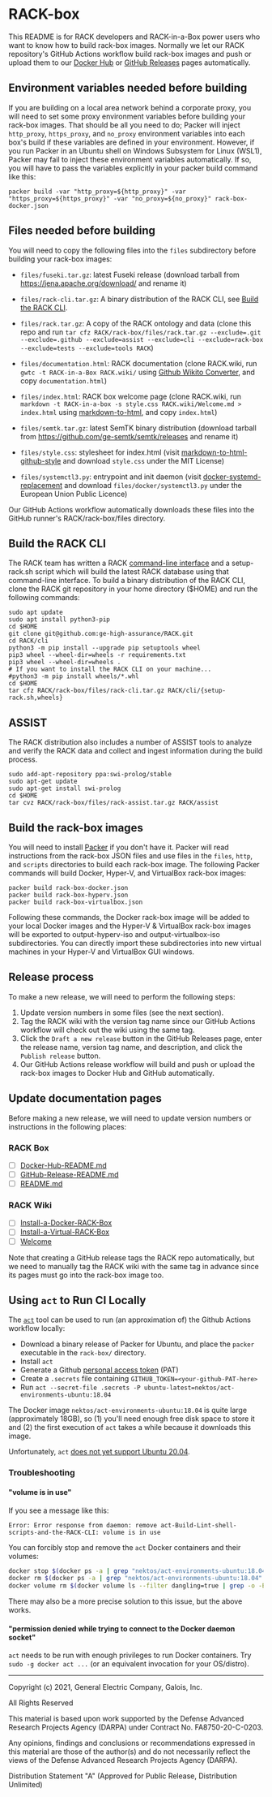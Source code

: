 <!-- markdownlint-disable line-length -->

# RACK-box

This README is for RACK developers and RACK-in-a-Box power users who
want to know how to build rack-box images.  Normally we let our RACK
repository's GitHub Actions workflow build rack-box images and push or
upload them to our [Docker
Hub](https://hub.docker.com/repository/docker/gehighassurance/rack-box) or
[GitHub Releases](https://github.com/ge-high-assurance/RACK/releases)
pages automatically.

## Environment variables needed before building

If you are building on a local area network behind a corporate proxy,
you will need to set some proxy environment variables before building
your rack-box images.  That should be all you need to do; Packer will
inject `http_proxy`, `https_proxy`, and `no_proxy` environment
variables into each box's build if these variables are defined in your
environment.  However, if you run Packer in an Ubuntu shell on Windows
Subsystem for Linux (WSL1), Packer may fail to inject these
environment variables automatically.  If so, you will have to pass the
variables explicitly in your packer build command like this:

`packer build -var "http_proxy=${http_proxy}" -var "https_proxy=${https_proxy}" -var "no_proxy=${no_proxy}" rack-box-docker.json`

## Files needed before building

You will need to copy the following files into the `files`
subdirectory before building your rack-box images:

- `files/fuseki.tar.gz`: latest Fuseki release (download tarball from
  <https://jena.apache.org/download/> and rename it)

- `files/rack-cli.tar.gz`: A binary distribution of the RACK CLI, see
  [Build the RACK CLI](#Build-the-RACK-CLI).

- `files/rack.tar.gz`: A copy of the RACK ontology and data (clone
  this repo and run `tar cfz RACK/rack-box/files/rack.tar.gz
  --exclude=.git --exclude=.github --exclude=assist --exclude=cli
  --exclude=rack-box --exclude=tests --exclude=tools RACK`)

- `files/documentation.html`: RACK documentation (clone RACK.wiki, run
  `gwtc -t RACK-in-a-Box RACK.wiki/` using [Github Wikito
  Converter](https://github.com/yakivmospan/github-wikito-converter),
  and copy `documentation.html`)

- `files/index.html`: RACK box welcome page (clone RACK.wiki, run
  `markdown -t RACK-in-a-box -s style.css RACK.wiki/Welcome.md >
  index.html` using
  [markdown-to-html](https://github.com/cwjohan/markdown-to-html), and
  copy `index.html`)

- `files/semtk.tar.gz`: latest SemTK binary distribution (download
  tarball from <https://github.com/ge-semtk/semtk/releases> and rename
  it)

- `files/style.css`: stylesheet for index.html (visit
  [markdown-to-html-github-style](https://github.com/KrauseFx/markdown-to-html-github-style)
  and download `style.css` under the MIT License)

- `files/systemctl3.py`: entrypoint and init daemon (visit
  [docker-systemd-replacement](https://github.com/gdraheim/docker-systemctl-replacement)
  and download `files/docker/systemctl3.py` under the European Union
  Public Licence)

Our GitHub Actions workflow automatically downloads these files into
the GitHub runner's RACK/rack-box/files directory.

## Build the RACK CLI

The RACK team has written a RACK [command-line
interface](https://github.com/ge-high-assurance/RACK/tree/master/cli)
and a setup-rack.sh script which will build the latest RACK database
using that command-line interface.  To build a binary distribution of
the RACK CLI, clone the RACK git repository in your home directory
($HOME) and run the following commands:

<!--
Note for documentation authors: These instructions should be kept in sync with
the Github Actions workflows.
-->

```shell
sudo apt update
sudo apt install python3-pip
cd $HOME
git clone git@github.com:ge-high-assurance/RACK.git
cd RACK/cli
python3 -m pip install --upgrade pip setuptools wheel
pip3 wheel --wheel-dir=wheels -r requirements.txt
pip3 wheel --wheel-dir=wheels .
# If you want to install the RACK CLI on your machine...
#python3 -m pip install wheels/*.whl
cd $HOME
tar cfz RACK/rack-box/files/rack-cli.tar.gz RACK/cli/{setup-rack.sh,wheels}
```

## ASSIST

The RACK distribution also includes a number of ASSIST tools to
analyze and verify the RACK data and collect and ingest information
during the build process.

```shell
sudo add-apt-repository ppa:swi-prolog/stable
sudo apt-get update
sudo apt-get install swi-prolog
cd $HOME
tar cvz RACK/rack-box/files/rack-assist.tar.gz RACK/assist
```

## Build the rack-box images

You will need to install [Packer](https://www.packer.io/) if you don't
have it.  Packer will read instructions from the rack-box JSON files
and use files in the `files`, `http`, and `scripts` directories to
build each rack-box image.  The following Packer commands will build
Docker, Hyper-V, and VirtualBox rack-box images:

```shell
packer build rack-box-docker.json
packer build rack-box-hyperv.json
packer build rack-box-virtualbox.json
```

Following these commands, the Docker rack-box image will be added to
your local Docker images and the Hyper-V & VirtualBox rack-box images
will be exported to output-hyperv-iso and output-virtualbox-iso
subdirectories.  You can directly import these subdirectories into new
virtual machines in your Hyper-V and VirtualBox GUI windows.

## Release process

To make a new release, we will need to perform the following steps:

1. Update version numbers in some files (see the next section).
2. Tag the RACK wiki with the version tag name since our GitHub
   Actions workflow will check out the wiki using the same tag.
3. Click the `Draft a new release` button in the GitHub Releases page,
   enter the release name, version tag name, and description, and
   click the `Publish release` button.
4. Our GitHub Actions release workflow will build and push or upload
   the rack-box images to Docker Hub and GitHub automatically.

## Update documentation pages

Before making a new release, we will need to update version numbers or
instructions in the following places:

### RACK Box

- [ ] [Docker-Hub-README.md](Docker-Hub-README.md)
- [ ] [GitHub-Release-README.md](GitHub-Release-README.md)
- [ ] [README.md](README.md)

### RACK Wiki

- [ ] [Install-a-Docker-RACK-Box](https://github.com/ge-high-assurance/RACK/wiki/Install-a-Docker-RACK-Box)
- [ ] [Install-a-Virtual-RACK-Box](https://github.com/ge-high-assurance/RACK/wiki/Install-a-Virtual-RACK-Box)
- [ ] [Welcome](https://github.com/ge-high-assurance/RACK/wiki/_Welcome)

Note that creating a GitHub release tags the RACK repo automatically,
but we need to manually tag the RACK wiki with the same tag in advance
since its pages must go into the rack-box image too.

## Using `act` to Run CI Locally

The [`act`][act] tool can be used to run (an
approximation of) the Github Actions workflow locally:

- Download a binary release of Packer for Ubuntu, and place the `packer`
  executable in the `rack-box/` directory.
- Install `act`
- Generate a Github [personal access token][PAT] (PAT)
- Create a `.secrets` file containing `GITHUB_TOKEN=<your-github-PAT-here>`
- Run `act --secret-file .secrets -P ubuntu-latest=nektos/act-environments-ubuntu:18.04`

The Docker image `nektos/act-environments-ubuntu:18.04` is quite large
(approximately 18GB), so (1) you'll need enough free disk space to store it and
(2) the first execution of `act` takes a while because it downloads this image.

Unfortunately, `act` [does not yet support Ubuntu
20.04](https://github.com/nektos/act-environments/issues/4).

### Troubleshooting

#### "volume is in use"

If you see a message like this:

```text
Error: Error response from daemon: remove act-Build-Lint-shell-scripts-and-the-RACK-CLI: volume is in use
```

You can forcibly stop and remove the `act` Docker containers and their volumes:

```bash
docker stop $(docker ps -a | grep "nektos/act-environments-ubuntu:18.04" | awk '{print $1}')
docker rm $(docker ps -a | grep "nektos/act-environments-ubuntu:18.04" | awk '{print $1}')
docker volume rm $(docker volume ls --filter dangling=true | grep -o -E "act-.+$")
```

There may also be a more precise solution to this issue, but the above works.

#### "permission denied while trying to connect to the Docker daemon socket"

`act` needs to be run with enough privileges to run Docker containers. Try
`sudo -g docker act ...` (or an equivalent invocation for your OS/distro).

[act]: (https://github.com/nektos/act)
[PAT]: https://docs.github.com/en/free-pro-team@latest/github/authenticating-to-github/creating-a-personal-access-token

---
Copyright (c) 2021, General Electric Company, Galois, Inc.

All Rights Reserved

This material is based upon work supported by the Defense Advanced Research Projects Agency (DARPA) under Contract No. FA8750-20-C-0203.

Any opinions, findings and conclusions or recommendations expressed in this material are those of the author(s) and do not necessarily reflect the views of the Defense Advanced Research Projects Agency (DARPA).

Distribution Statement "A" (Approved for Public Release, Distribution Unlimited)
